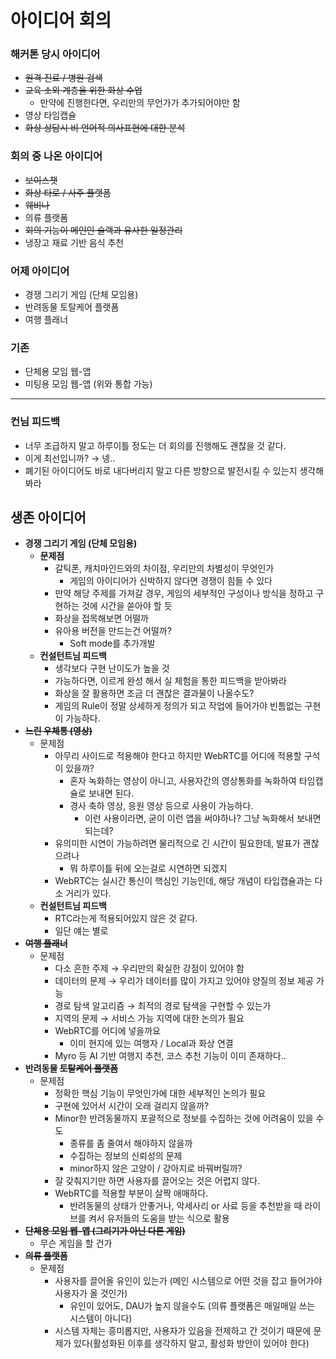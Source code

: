 # 아이디어 회의

### 해커톤 당시 아이디어

- ~~원격 진료 / 병원 검색~~
- ~~교육 소외 계층을 위한 화상 수업~~
    - 만약에 진행한다면, 우리만의 무언가가 추가되어야만 함
- 영상 타임캡슐
- ~~화상 상담시 비 언어적 의사표현에 대한 분석~~

### 회의 중 나온 아이디어

- ~~보이스챗~~
- ~~화상 타로 / 사주 플랫폼~~
- ~~웨비나~~
- 의류 플랫폼
- ~~회의 기능이 메인인 슬랙과 유사한 일정관리~~
- 냉장고 재료 기반 음식 추천

### 어제 아이디어

- 경쟁 그리기 게임 (단체 모임용)
- 반려동물 토탈케어 플랫폼
- 여행 플래너

### 기존

- 단체용 모임 웹-앱
- 미팅용 모임 웹-앱 (위와 통합 가능)

---

### 컨님 피드백

- 너무 조급하지 말고 하루이틀 정도는 더 회의를 진행해도 괜찮을 것 같다.
- 이게 최선입니까? → 넹..
- 폐기된 아이디어도 바로 내다버리지 말고 다른 방향으로 발전시킬 수 있는지 생각해봐라

## 생존 아이디어

- **경쟁 그리기 게임 (단체 모임용)**
    - **문제점**
        - 갈틱폰, 캐치마인드와의 차이점, 우리만의 차별성이 무엇인가
            - 게임의 아이디어가 신박하지 않다면 경쟁이 힘들 수 있다
        - 만약 해당 주제를 가져갈 경우, 게임의 세부적인 구성이나 방식을 정하고 구현하는 것에 시간을 쏟아야 할 듯
        - 화상을 접목해보면 어떨까
        - 유아용 버전을 만드는건 어떨까?
            - Soft mode를 추가개발
    - **컨설턴트님 피드백**
        - 생각보다 구현 난이도가 높을 것
        - 가능하다면, 이르게 완성 해서 실 체험을 통한 피드백을 받아봐라
        - 화상을 잘 활용하면 조금 더 괜찮은 결과물이 나올수도?
        - 게임의 Rule이 정말 상세하게 정의가 되고 작업에 들어가야 빈틈없는 구현이 가능하다.
- **~~느린 우체통 (영상)~~**
    - 문제점
        - 아무리 사이드로 적용해야 한다고 하지만 WebRTC를 어디에 적용할 구석이 있을까?
            - 혼자 녹화하는 영상이 아니고, 사용자간의 영상통화를 녹화하여 타임캡슐로 보내면 된다.
            - 경사 축하 영상, 응원 영상 등으로 사용이 가능하다.
                - 이런 사용이라면, 굳이 이런 앱을 써야하나? 그냥 녹화해서 보내면 되는데?
        - 유의미한 시연이 가능하려면 물리적으로 긴 시간이 필요한데, 발표가 괜찮으려나
            - 뭐 하루이틀 뒤에 오는걸로 시연하면 되겠지
        - WebRTC는 실시간 통신이 핵심인 기능인데, 해당 개념이 타입캡슐과는 다소 거리가 있다.
    - **컨설턴트님 피드백**
        - RTC라는게 적용되어있지 않은 것 같다.
        - 일단 얘는 별로
- **~~여행 플래너~~**
    - 문제점
        - 다소 흔한 주제 → 우리만의 확실한 강점이 있어야 함
        - 데이터의 문제 → 우리가 데이터를 많이 가지고 있어야 양질의 정보 제공 가능
        - 경로 탐색 알고리즘 → 최적의 경로 탐색을 구현할 수 있는가
        - 지역의 문제 → 서비스 가능 지역에 대한 논의가 필요
        - WebRTC를 어디에 넣을까요
            - 이미 현지에 있는 여행자 / Local과 화상 연결
        - Myro 등 AI 기반 여행지 추천, 코스 추천 기능이 이미 존재하다..
- **반려동물 ~~토탈케어 플랫폼~~**
    - 문제점
        - 정확한 핵심 기능이 무엇인가에 대한 세부적인 논의가 필요
        - 구현에 있어서 시간이 오래 걸리지 않을까?
        - Minor한 반려동물까지 포괄적으로 정보를 수집하는 것에 어려움이 있을 수도
            - 종류를 좀 줄여서 해야하지 않을까
            - 수집하는 정보의 신뢰성의 문제
            - minor하지 않은 고양이 / 강아지로 바꿔버릴까?
        - 잘 갖춰지기만 하면 사용자를 끌어오는 것은 어렵지 않다.
        - WebRTC를 적용할 부분이 살짝 애매하다.
            - 반려동물의 상태가 안좋거나, 악세사리 or 사료 등을 추천받을 때 라이브를 켜서 유저들의 도움을 받는 식으로 활용
- **~~단체용 모임 웹-앱 (그리기가 아닌 다른 게임)~~**
    - 무슨 게임을 할 건가
- **~~의류 플랫폼~~**
    - 문제점
        - 사용자를 끌어올 유인이 있는가 (메인 시스템으로 어떤 것을 잡고 들어가야 사용자가 올 것인가)
            - 유인이 있어도, DAU가 높지 않을수도 (의류 플랫폼은 매일매일 쓰는 시스템이 아니다)
        - 시스템 자체는 흥미롭지만, 사용자가 있음을 전제하고 간 것이기 때문에 문제가 있다(활성화된 이후를 생각하지 말고, 활성화 방안이 있어야 한다)